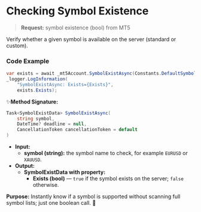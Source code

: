 # Checking Symbol Existence

> **Request:** symbol existence (bool) from MT5

Verify whether a given symbol is available on the server (standard or custom).

### Code Example

```csharp
var exists = await _mt5Account.SymbolExistAsync(Constants.DefaultSymbol);
_logger.LogInformation(
    "SymbolExistAsync: Exists={Exists}",
    exists.Exists);
```

✨**Method Signature:**
```csharp
Task<SymbolExistData> SymbolExistAsync(
    string symbol,
    DateTime? deadline = null,
    CancellationToken cancellationToken = default
)
```
* **Input:** 
    * **symbol (string):** the symbol name to check, for example `EURUSD` or `XAUUSD`.
* **Output:**
    * **SymbolExistData with property:**
      * **Exists (bool)** — `true` if the symbol exists on the server; `false` otherwise.

**Purpose:** Instantly know if a symbol is supported without scanning full symbol lists; just one boolean call. 🚀

